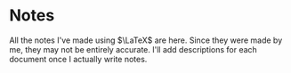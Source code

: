 # Notes
All the notes I've made using $\LaTeX$ are here. Since they were made by me, they may not be entirely accurate. I'll add descriptions for each document once I actually write notes.
